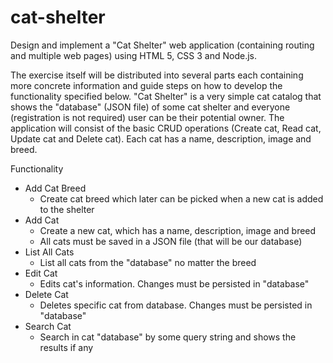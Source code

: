 # cat-shelter

Design and implement a "Cat Shelter" web application (containing routing and multiple web pages) using HTML 5, CSS 3 and Node.js.

The exercise itself will be distributed into several parts each containing more concrete information and guide steps on how to develop the functionality specified below.
"Cat Shelter" is a very simple cat catalog that shows the "database" (JSON file) of some cat shelter and everyone (registration is not required) user can be their potential owner. The application will consist of the basic CRUD operations (Create cat, Read cat, Update cat and Delete cat). Each cat has a name, description, image and breed.

Functionality
- Add Cat Breed
    * Create cat breed which later can be picked when a new cat is added to the shelter
- Add Cat
    * Create a new cat, which has a name, description, image and breed
    * All cats must be saved in a JSON file (that will be our database)
- List All Cats
    * List all cats from the "database" no matter the breed
- Edit Cat
    * Edits cat's information. Changes must be persisted in "database"
- Delete Cat
    * Deletes specific cat from database. Changes must be persisted in "database"
- Search Cat
    * Search in cat "database" by some query string and shows the results if any
